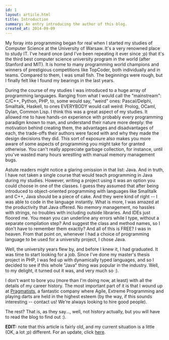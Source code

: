 ```yaml
---
id: 1
layout: article.html
title: Introduction
summary: An entry introducing the author of this blog.
created_at: 2014-09-09
---
```


My foray into programming began for real when I started my studies of Computer Science at the University of Warsaw. It's a very renowned place to study IT. I've heard once (and I've been repeating it ever since ;p) that it's the third best computer science university program in the world (after Stanford and MIT). It is home to many programming world champions and winners of prestigious competitions like TopCoder, both individually and in teams. Compared to them, I was small fish. The beginnings were rough, but I finally felt like I found my bearings in the last years.

During the course of my studies I was introduced to a huge array of programming languages. Ranging from what I would call the "mainstream": C/C++, Python, PHP, to, some would say, "weird" ones: Pascal/Delphi, Smalltalk, Haskell, to ones EVERYBODY would call weird: Prolog, OCaml, Dylan, Common Lisp. I think this was a great aspect of my studies. It allowed me to have hands-on experience with probably every programming paradigm known to man, and understand their nature more deeply: the motivation behind creating them, the advantages and disadvantages of each, the trade-offs their authors were faced with and why they made the design decisions they did. This sort of exposure also makes you more aware of some aspects of programming you might take for granted otherwise. You can't really appreciate garbage collection, for instance, until you've wasted many hours wrestling with manual memory management bugs.

Astute readers might notice a glaring omission in that list: Java. And in truth, I have not taken a single course that would teach programming in Java during my studies. However, writing a project using it was an option you could choose in one of the classes. I guess they assumed that after being introduced to object-oriented programming with languages like Smalltalk and C++, Java should be a piece of cake. And they were kind of right -- I was able to code in the language instantly. What is more, I was amazed at the productivity that Java offered. No memory management, no hassles with strings, no troubles with including outside libraries. And IDEs just floored me. You mean you can underline any errors while I type, without a separate compilation step? And suggest the class and method names, so I don't have to remember them exactly? And all of this is FREE? I was in heaven. From that point on, whenever I had a choice of programming language to be used for a university project, I chose Java.

Well, the university years flew by, and before I knew it, I had graduated. It was time to start looking for a job. Since I've done my master's thesis project in PHP, I was fed up with dynamically typed languages, and so I decided to see if this whole "Java" thing was popular in the industry. Well, to my delight, it turned out it was, and very much so :).

I don't want to bore you (more than I'm doing now, at least) with all the details of my career history. The most important part of it is that I wound up at [Pragmatists](http://pragmatists.pl), a fantastic company where Agile, Extreme Programming and playing darts are held in the highest esteem (by the way, if this sounds interesting -- contact us! We're always looking to hire good people).

The rest? That is, as they say..., well, not history actually, but you will have to read the blog to find out :).

**EDIT:** note that this article is fairly old, and my current situation is a little (OK, a lot ;p) different. For an update, click [here](/life-update-job-and-location-change).
